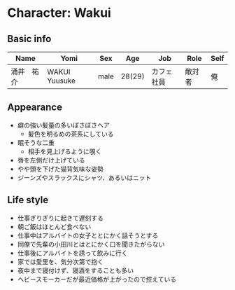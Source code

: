 # Character: Wakui

## Basic info

| Name | Yomi | Sex | Age | Job | Role | Self |
| --- | --- | --- | --- | --- | --- | --- |
| 涌井　祐介 | WAKUI Yuusuke | male | 28(29) | カフェ社員 | 敵対者 | 俺 |

## Appearance

- 癖の強い髪量の多いぼさぼさヘア
    - 髪色を明るめの茶系にしている
- 眠そうな二重
    - 相手を見上げるように覗く
- 唇を左側だけ上げている
- やや頭を下げた猫背気味な姿勢
- ジーンズやスラックスにシャツ、あるいはニット

## Life style

- 仕事ぎりぎりに起きて遅刻する
- 朝ご飯はほとんど食べない
- 仕事中はアルバイトの女子ととにかく話そうとする
- 同僚で先輩の小田川とはとにかく口を聞きたがらない
- 仕事後にアルバイトを誘って飲みに行く
- 家では愛里を、気分次第で抱く
- 夜中まで寝付けず、寝酒をすることも多い
- ヘビースモーカーだが最近価格が上がったので控えている

